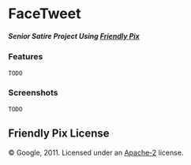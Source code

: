 # FaceTweet

##### Senior Satire Project Using [Friendly Pix](https://github.com/firebase/friendlypix-web)

### Features

```TODO```

### Screenshots

```TODO```

## Friendly Pix License

© Google, 2011. Licensed under an [Apache-2](LICENSE-FriendlyPix) license.